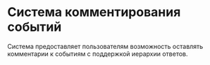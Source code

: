 # Система комментирования событий
Система предоставляет пользователям возможность оставлять комментарии к событиям с поддержкой иерархии ответов.
# 